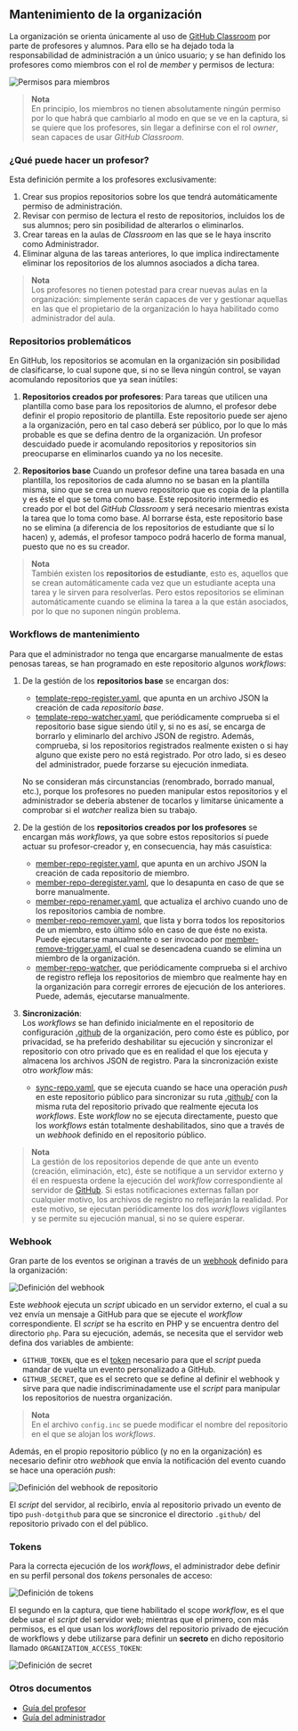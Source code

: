 ## Mantenimiento de la organización

La organización se orienta únicamente al uso de [GitHub
Classroom](https://classroom.github.com) por parte de profesores y alumnos. Para
ello se ha dejado toda la responsabilidad de administración a un único usuario;
y se han definido los profesores como miembros con el rol de *member* y permisos
de lectura:

![Permisos para miembros](docs/assets/01.permisos.png)

> **Nota**  
> En principio, los miembros no tienen absolutamente ningún permiso por lo que
> habrá que cambiarlo al modo en que se ve en la captura, si se quiere que los
> profesores, sin llegar a definirse con el rol *owner*, sean capaces de usar
> *GitHub Classroom*.

### ¿Qué puede hacer un profesor?

Esta definición permite a los profesores exclusivamente:

1. Crear sus propios repositorios sobre los que tendrá automáticamente permiso
   de administración.
1. Revisar con permiso de lectura el resto de repositorios, incluidos los de sus
   alumnos; pero sin posibilidad de alterarlos o eliminarlos.
1. Crear tareas en la aulas de *Classroom* en las que se le haya inscrito como
   Administrador.
1. Eliminar alguna de las tareas anteriores, lo que implica indirectamente
   eliminar los repositorios de los alumnos asociados a dicha tarea.

> **Nota**  
> Los profesores no tienen potestad para crear nuevas aulas en la organización:
> simplemente serán capaces de ver y gestionar aquellas en las que el
> propietario de la organización lo haya habilitado como administrador del
> aula.

### Repositorios problemáticos

En GitHub, los repositorios se acomulan en la organización sin posibilidad de
clasificarse, lo cual supone que, si no se lleva ningún control, se vayan
acomulando repositorios que ya sean inútiles:

1. **Repositorios creados por profesores**:
   Para tareas que utilicen una plantilla como base para los repositorios de
   alumno, el profesor debe definir el propio repositorio de plantilla. Este
   repositorio puede ser ajeno a la organización, pero en tal caso deberá ser
   público, por lo que lo más probable es que se defina dentro de la
   organización. Un profesor descuidado puede ir acomulando repositorios y
   repositorios sin preocuparse en eliminarlos cuando ya no los necesite.

1. **Repositorios base**
   Cuando un profesor define una tarea basada en una plantilla, los repositorios
   de cada alumno no se basan en la plantilla misma, sino que se crea un nuevo
   repositorio que es copia de la plantilla y es éste el que se toma como base.
   Este repositorio intermedio es creado por el bot del *GitHub Classroom* y
   será necesario mientras exista la tarea que lo toma como base. Al borrarse
   ésta, este repositorio base no se elimina (a diferencia de los repositorios
   de estudiante que sí lo hacen) y, además, el profesor tampoco podrá hacerlo
   de forma manual, puesto que no es su creador.

> **Nota**  
> También existen los **repositorios de estudiante**, esto es, aquellos que se
> crean automáticamente cada vez que un estudiante acepta una tarea y le sirven
> para resolverlas. Pero estos repositorios se eliminan automáticamente cuando
> se elimina la tarea a la que están asociados, por lo que no suponen ningún
> problema.

### Workflows de mantenimiento

Para que el administrador no tenga que encargarse manualmente de estas penosas
tareas, se han programado en este repositorio algunos *workflows*:

1. De la gestión de los **repositorios base** se encargan dos:

   * [template-repo-register.yaml](.github/workflows/), que apunta en un archivo JSON la creación
     de cada *repositorio base*.
   * [template-repo-watcher.yaml](.github/workflows/), que periódicamente comprueba si el
     repositorio base sigue siendo útil y, si no es así, se encarga de
     borrarlo y eliminarlo del archivo JSON de registro. Además, comprueba, si
     los repositorios registrados realmente existen o si hay alguno que existe
     pero no está registrado. Por otro lado, si es deseo del administrador,
     puede forzarse su ejecución inmediata.

   No se consideran más circunstancias (renombrado, borrado manual, etc.), porque
   los profesores no pueden manipular estos repositorios y el administrador
   se debería abstener de tocarlos y limitarse únicamente a comprobar si el
   *watcher* realiza bien su trabajo.

1. De la gestión de los **repositorios creados por los profesores** se encargan
   más *workflows*, ya que sobre estos repositorios sí puede actuar su
   profesor-creador y, en consecuencia, hay más casuística:

   * [member-repo-register.yaml](.github/workflows/member-repo-register.yaml),
     que apunta en un archivo JSON la creación de cada repositorio de miembro.
   * [member-repo-deregister.yaml](.github/workflows/member-repo-deregister.yaml),
     que lo desapunta en caso de que se borre manualmente.
   * [member-repo-renamer.yaml](.github/workflows/member-repo-renamer.yaml), que
     actualiza el archivo cuando uno de los repositorios cambia de nombre.
   * [member-repo-remover.yaml](.github/workflows/member-repo-remover.yaml), que
     lista y borra todos los repositorios de un miembro, esto último sólo en caso
     de que éste no exista. Puede ejecutarse manualmente o ser invocado por
     [member-remove-trigger.yaml](.github/workflows/member-remove-trigger.yaml),
     el cual se desencadena cuando se elimina un miembro de la organización.
   * [member-repo-watcher](.github/workflows/member-repo-watcher.yaml), que
     periódicamente comprueba si el archivo de registro refleja los repositorios
     de miembro que realmente hay en la organización para corregir errores de
     ejecución de los anteriores. Puede, además, ejecutarse manualmente.

1. **Sincronización**:  
   Los *workflows* se han definido inicialmente en el repositorio de configuración
   [.github](https://github.com/iescastillodeluna/.github) de la organización,
   pero como éste es público, por privacidad, se ha preferido deshabilitar su
   ejecución y sincronizar el repositorio con otro privado que es en realidad el
   que los ejecuta y almacena los archivos JSON de registro. Para la sincronización
   existe otro *workflow* más:

   * [sync-repo.yaml](.github/workflows/sync-repo.yaml), que se ejecuta cuando
     se hace una operación *push* en este repositorio público para sincronizar
     su ruta [.github/](.github/) con la misma ruta del repositorio privado que
     realmente ejecuta los *workflows*. Este *workflow* no se ejecuta
     directamente, puesto que los *workflows* están totalmente deshabilitados,
     sino que a través de un *webhook* definido en el repositorio público.

> **Nota**  
> La gestión de los repositorios depende de que ante un evento (creación,
> eliminación, etc), éste se notifique a un servidor externo y él en respuesta
> ordene la ejecución del *workflow* correspondiente al servidor de
> [GitHub](https://github.com). Si estas notificaciones externas fallan por
> cualquier motivo, los archivos de registro no reflejarán la realidad. Por este
> motivo, se ejecutan periódicamente los dos *workflows* vigilantes y se permite
> su ejecución manual, si no se quiere esperar.

### Webhook

Gran parte de los eventos se originan a través de un
[webhook](https://docs.github.com/es/webhooks/about-webhooks) definido para la
organización:

![Definición del webhook](docs/assets/02.webhook.png)

Este *webhook* ejecuta un *script* ubicado en un servidor externo, el cual a su
vez envía un mensaje a GitHub para que se ejecute el *workflow* correspondiente.
El *script* se ha escrito en PHP y se encuentra dentro del directorio ``php``.
Para su ejecución, además, se necesita que el servidor web defina dos variables
de ambiente:

* ``GITHUB_TOKEN``, que es el [token](#Tokens) necesario para que el *script* pueda
    mandar de vuelta un evento personalizado a GitHub.
* ``GITHUB_SECRET``, que es el secreto que se define al definir el webhook y
    sirve para que nadie indiscriminadamente use el *script* para manipular los
    repositorios de nuestra organización.

> **Nota**  
> En el archivo ``config.inc`` se puede modificar el nombre del repositorio en
> el que se alojan los *workflows*.

Además, en el propio repositorio público (y no en la organización) es necesario
definir otro *webhook* que envía la notificación del evento cuando se hace una
operación *push*:

![Definición del webhook de repositorio](docs/assets/02b.push-webhook.png)

El *script* del servidor, al recibirlo, envía al repositorio privado un evento
de tipo ``push-dotgithub`` para que se sincronice el directorio ``.github/`` del
repositorio privado con el del público.

### Tokens

Para la correcta ejecución de los *workflows*, el administrador debe definir en
su perfil personal dos *tokens* personales de acceso:

![Definición de tokens](docs/assets/03.tokens.png)

El segundo en la captura, que tiene habilitado el scope *workflow*, es el que
debe usar el *script* del servidor web; mientras que el primero, con más
permisos, es el que usan los *workflows* del repositorio privado de ejecución
de workflows y debe utilizarse para definir un **secreto** en dicho repositorio
llamado ``ORGANIZATION_ACCESS_TOKEN``:

![Definición de secret](docs/assets/04.secret.png)

### Otros documentos

* [Guía del profesor](docs/GuiaProfesor.md)
* [Guía del administrador](docs/GuiaAdmin.md)
